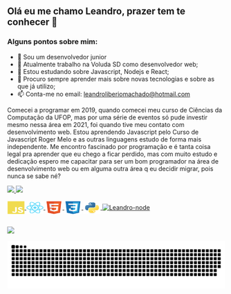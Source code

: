 ## Olá eu me chamo Leandro, prazer tem te conhecer 👋

### Alguns pontos sobre mim:

- 💁 Sou um desenvolvedor junior
- 🔭 Atualmente trabalho na Voluda SD como desenvolvedor web;
- 🌱 Estou estudando sobre Javascript, Nodejs e React;
- 🌟 Procuro sempre aprender mais sobre novas tecnologias e sobre as que já utilizo;
- 📫 Conta-me no email: leandroliberiomachado@hotmail.com

Comecei a programar em 2019, quando comecei meu curso de Ciências da Computação da UFOP, mas por uma série de eventos só pude investir mesmo nessa área em 2021, foi quando tive meu contato com desenvolvimento web. Estou aprendendo Javascript pelo Curso de Javascript Roger Melo e as outras linguagens estudo de forma mais independente. Me encontro fascinado por programação e é tanta coisa legal pra aprender que eu chego a ficar perdido, mas com muito estudo e dedicação espero me capacitar para ser um bom programador na área de desenvolvimento web ou em alguma outra área q eu decidir migrar, pois nunca se sabe né?

<div>
  <a href="https://github.com/Jamajal">
  <img height="180em" src="https://github-readme-stats.vercel.app/api?username=Jamajal&show_icons=true&theme=tokyonight&include_all_commits=true&count_private=true"/>
  <img height="180em" src="https://github-readme-stats.vercel.app/api/top-langs/?username=Jamajal&layout=compact&langs_count=7&theme=tokyonight"/>
</div>
  
<div style="display: inline_block"><br>
  <img align="center" alt="Rafa-Js" height="30" width="40" src="https://raw.githubusercontent.com/devicons/devicon/master/icons/javascript/javascript-plain.svg">
  <img align="center" alt="Rafa-React" height="30" width="40" src="https://raw.githubusercontent.com/devicons/devicon/master/icons/react/react-original.svg">
  <img align="center" alt="Rafa-HTML" height="30" width="40" src="https://raw.githubusercontent.com/devicons/devicon/master/icons/html5/html5-original.svg">
  <img align="center" alt="Rafa-CSS" height="30" width="40" src="https://raw.githubusercontent.com/devicons/devicon/master/icons/css3/css3-original.svg">
  <img align="center" alt="Rafa-Python" height="30" width="40" src="https://raw.githubusercontent.com/devicons/devicon/master/icons/python/python-original.svg">
  <img align="center" alt="Leandro-node" height="30" width="40" src="https://cdn.jsdelivr.net/gh/devicons/devicon/icons/nodejs/nodejs-original.svg">
</div>
  
  ##
  
  <a href="https://instagram.com/jamal1leandro" target="_blank"><img src="https://img.shields.io/badge/-Instagram-%23E4405F?style=for-the-badge&logo=instagram&logoColor=white" target="_blank"></a>
  
  ![Snake animation](https://github.com/Jamajal/Jamajal/blob/output/github-contribution-grid-snake.svg)
